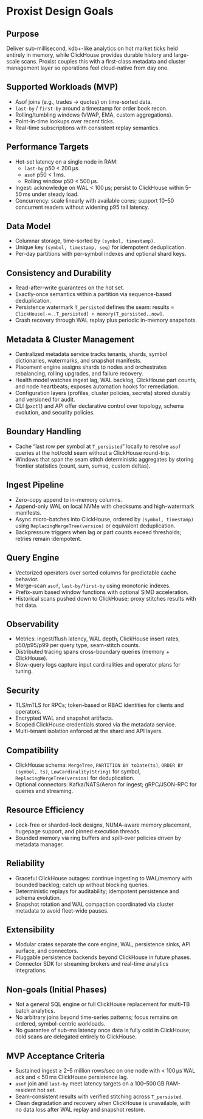 # Proxist Design Goals

## Purpose

Deliver sub-millisecond, kdb+-like analytics on hot market ticks held entirely in memory, while ClickHouse provides durable history and large-scale scans. Proxist couples this with a first-class metadata and cluster management layer so operations feel cloud-native from day one.

## Supported Workloads (MVP)

- Asof joins (e.g., trades → quotes) on time-sorted data.
- `last-by` / `first-by` around a timestamp for order book recon.
- Rolling/tumbling windows (VWAP, EMA, custom aggregations).
- Point-in-time lookups over recent ticks.
- Real-time subscriptions with consistent replay semantics.

## Performance Targets

- Hot-set latency on a single node in RAM:
  - `last-by` p50 < 200 µs.
  - `asof` p50 < 1 ms.
  - Rolling window p50 < 500 µs.
- Ingest: acknowledge on WAL < 100 µs; persist to ClickHouse within 5–50 ms under steady load.
- Concurrency: scale linearly with available cores; support 10–50 concurrent readers without widening p95 tail latency.

## Data Model

- Columnar storage, time-sorted by `(symbol, timestamp)`.
- Unique key `(symbol, timestamp, seq)` for idempotent deduplication.
- Per-day partitions with per-symbol indexes and optional shard keys.

## Consistency and Durability

- Read-after-write guarantees on the hot set.
- Exactly-once semantics within a partition via sequence-based deduplication.
- Persistence watermark `T_persisted` defines the seam: results = `ClickHouse[-∞..T_persisted] + memory(T_persisted..now]`.
- Crash recovery through WAL replay plus periodic in-memory snapshots.

## Metadata & Cluster Management

- Centralized metadata service tracks tenants, shards, symbol dictionaries, watermarks, and snapshot manifests.
- Placement engine assigns shards to nodes and orchestrates rebalancing, rolling upgrades, and failure recovery.
- Health model watches ingest lag, WAL backlog, ClickHouse part counts, and node heartbeats; exposes automation hooks for remediation.
- Configuration layers (profiles, cluster policies, secrets) stored durably and versioned for audit.
- CLI (`pxctl`) and API offer declarative control over topology, schema evolution, and security policies.

## Boundary Handling

- Cache “last row per symbol at `T_persisted`” locally to resolve `asof` queries at the hot/cold seam without a ClickHouse round-trip.
- Windows that span the seam stitch deterministic aggregates by storing frontier statistics (count, sum, sumsq, custom deltas).

## Ingest Pipeline

- Zero-copy append to in-memory columns.
- Append-only WAL on local NVMe with checksums and high-watermark manifests.
- Async micro-batches into ClickHouse, ordered by `(symbol, timestamp)` using `ReplacingMergeTree(version)` or equivalent deduplication.
- Backpressure triggers when lag or part counts exceed thresholds; retries remain idempotent.

## Query Engine

- Vectorized operators over sorted columns for predictable cache behavior.
- Merge-scan `asof`, `last-by/first-by` using monotonic indexes.
- Prefix-sum based window functions with optional SIMD acceleration.
- Historical scans pushed down to ClickHouse; proxy stitches results with hot data.

## Observability

- Metrics: ingest/flush latency, WAL depth, ClickHouse insert rates, p50/p95/p99 per query type, seam-stitch counts.
- Distributed tracing spans cross-boundary queries (memory + ClickHouse).
- Slow-query logs capture input cardinalities and operator plans for tuning.

## Security

- TLS/mTLS for RPCs; token-based or RBAC identities for clients and operators.
- Encrypted WAL and snapshot artifacts.
- Scoped ClickHouse credentials stored via the metadata service.
- Multi-tenant isolation enforced at the shard and API layers.

## Compatibility

- ClickHouse schema: `MergeTree`, `PARTITION BY toDate(ts)`, `ORDER BY (symbol, ts)`, `LowCardinality(String)` for symbol, `ReplacingMergeTree(version)` for deduplication.
- Optional connectors: Kafka/NATS/Aeron for ingest; gRPC/JSON-RPC for queries and streaming.

## Resource Efficiency

- Lock-free or sharded-lock designs, NUMA-aware memory placement, hugepage support, and pinned execution threads.
- Bounded memory via ring buffers and spill-over policies driven by metadata manager.

## Reliability

- Graceful ClickHouse outages: continue ingesting to WAL/memory with bounded backlog; catch up without blocking queries.
- Deterministic replays for auditability; idempotent persistence and schema evolution.
- Snapshot rotation and WAL compaction coordinated via cluster metadata to avoid fleet-wide pauses.

## Extensibility

- Modular crates separate the core engine, WAL, persistence sinks, API surface, and connectors.
- Pluggable persistence backends beyond ClickHouse in future phases.
- Connector SDK for streaming brokers and real-time analytics integrations.

## Non-goals (Initial Phases)

- Not a general SQL engine or full ClickHouse replacement for multi-TB batch analytics.
- No arbitrary joins beyond time-series patterns; focus remains on ordered, symbol-centric workloads.
- No guarantee of sub-ms latency once data is fully cold in ClickHouse; cold scans are delegated entirely to ClickHouse.

## MVP Acceptance Criteria

- Sustained ingest ≥ 2–5 million rows/sec on one node with < 100 µs WAL ack and < 50 ms ClickHouse persistence lag.
- `asof` join and `last-by` meet latency targets on a 100–500 GB RAM-resident hot set.
- Seam-consistent results with verified stitching across `T_persisted`.
- Clean degradation and recovery when ClickHouse is unavailable, with no data loss after WAL replay and snapshot restore.
